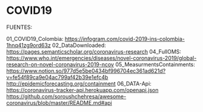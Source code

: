 # COVID19
FUENTES: 

01_COVID19_Colombia:
                   https://infogram.com/covid-2019-ins-colombia-1hnq41zg9ord63z
02_DataDownloaded: 
                   https://pages.semanticscholar.org/coronavirus-research
04_FullOMS:  
                   https://www.who.int/emergencies/diseases/novel-coronavirus-2019/global-research-on-novel-coronavirus-2019-ncov
05_MeasurmentsContainments: 
                https://www.notion.so/977d5e5be0434bf996704ec361ad621d?v=fe54f89ca9e04ac799af42b39e1efc4b
                http://epidemicforecasting.org/containment
06_DATA-Api:    
                https://coronavirus-tracker-api.herokuapp.com/openapi.json
                https://github.com/soroushchehresa/awesome-coronavirus/blob/master/README.md#api

